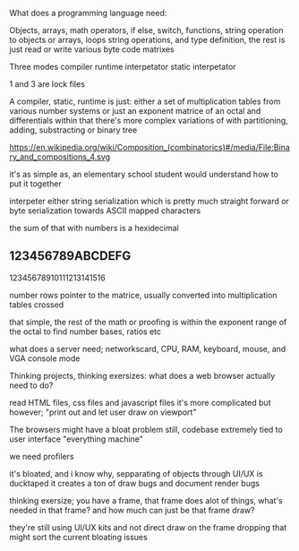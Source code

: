 What does a programming language need:

Objects, arrays, math operators, if else, switch, functions, string operation to objects or arrays, loops
string operations, and type definition, the rest is just read or write various byte code matrixes

Three modes
compiler
runtime interpetator
static interpetator

1 and 3 are lock files

A compiler, static, runtime is just: either a set of multiplication tables from various number systems or just an exponent matrice of an octal and differentials within that
there's more complex variations of with partitioning, adding, substracting or binary tree

https://en.wikipedia.org/wiki/Composition_(combinatorics)#/media/File:Binary_and_compositions_4.svg

it's as simple as, an elementary school student would understand how to put it together 

interpeter either string serialization which is pretty much straight forward
or byte serialization towards ASCII mapped characters

the sum of that with numbers is a hexidecimal

123456789ABCDEFG
----------------
12345678910111213141516

number rows pointer to the matrice, usually converted into multiplication tables crossed

that simple, the rest of the math or proofing is within the exponent range of the octal to find number bases, ratios etc

what does a server need; networkscard, CPU, RAM, keyboard, mouse, and VGA console mode

Thinking projects, thinking exersizes:
what does a web browser actually need to do?

read HTML files, css files and javascript files
it's more complicated but however; "print out and let user draw on viewport"

The browsers might have a bloat problem still, codebase extremely tied to user interface
"everything machine"

we need profilers

it's bloated, and i know why, sepparating of objects through UI/UX is ducktaped
it creates a ton of draw bugs and document render bugs

thinking exersize; you have a frame, that frame does alot of things, what's needed in that frame? and how much can just be that frame draw?

they're still using UI/UX kits and not direct draw on the frame
dropping that might sort the current bloating issues